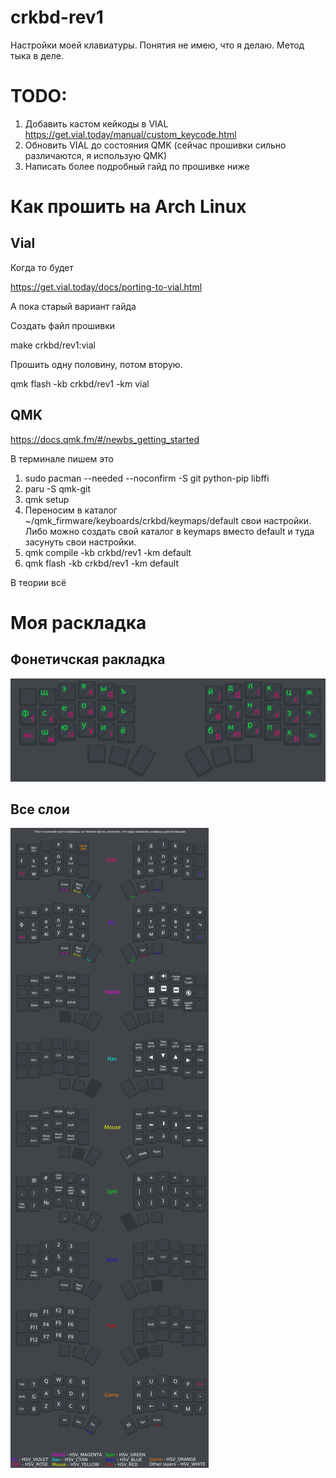 # crkbd-rev1

Настройки моей клавиатуры. Понятия не имею, что я делаю. Метод тыка в деле.

# TODO: 
1) Добавить кастом кейкоды в VIAL https://get.vial.today/manual/custom_keycode.html
2) Обновить VIAL до состояния QMK (сейчас прошивки сильно различаются, я использую QMK)
3) Написать более подробный гайд по прошивке ниже

# Как прошить на Arch Linux

## Vial

Когда то будет

https://get.vial.today/docs/porting-to-vial.html

А пока старый вариант гайда

Создать файл прошивки

make crkbd/rev1:vial

Прошить одну половину, потом вторую.

qmk flash -kb crkbd/rev1 -km vial

## QMK

https://docs.qmk.fm/#/newbs_getting_started

В терминале пишем это
1) sudo pacman --needed --noconfirm -S git python-pip libffi 
2) paru -S qmk-git
3) qmk setup 
4) Переносим в каталог ~/qmk_firmware/keyboards/crkbd/keymaps/default свои настройки. Либо можно создать свой каталог в keymaps вместо default и туда засунуть свои настройки.
5) qmk compile -kb crkbd/rev1 -km default
6) qmk flash -kb crkbd/rev1 -km default

В теории всё

# Моя раскладка

## Фонетичская ракладка

![Layout](/img/layout.png)

## Все слои

![Layers](/img/layers.png)
